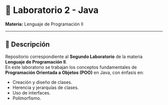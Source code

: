# 🧪 Laboratorio 2 - Java  
**Materia:** Lenguaje de Programación II  

---

## 📌 Descripción
Repositorio correspondiente al **Segundo Laboratorio** de la materia **Lenguaje de Programación II**.  
En este laboratorio se trabajan los conceptos fundamentales de **Programación Orientada a Objetos (POO)** en Java, con énfasis en:
- Creación y diseño de clases.
- Herencia y jerarquías de clases.
- Uso de interfaces.
- Polimorfismo.
